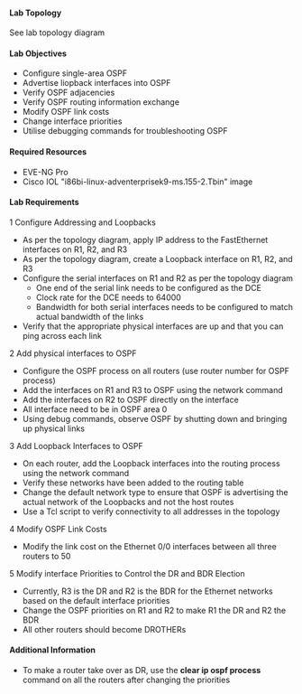 

#### Lab Topology

See lab topology diagram


#### Lab Objectives

* Configure single-area OSPF
* Advertise liopback interfaces into OSPF
* Verify OSPF adjacencies
* Verify OSPF routing information exchange
* Modify OSPF link costs
* Change interface priorities
* Utilise debugging commands for troubleshooting OSPF

#### Required Resources

* EVE-NG Pro
* Cisco IOL "i86bi-linux-adventerprisek9-ms.155-2.Tbin" image


#### Lab Requirements

1 Configure Addressing and Loopbacks
  * As per the topology diagram, apply IP address to the FastEthernet interfaces on R1, R2, and R3
  * As per the topology diagram, create a Loopback interface on R1, R2, and R3
  * Configure the serial interfaces on R1 and R2 as per the topology diagram
    * One end of the serial link needs to be configured as the DCE
    * Clock rate for the DCE needs to 64000
    * Bandwidth for both serial interfaces needs to be configured to match actual bandwidth of the links
  * Verify that the appropriate physical interfaces are up and that you can ping across each link

2 Add physical interfaces to OSPF
  * Configure the OSPF process on all routers (use router number for OSPF process)
  * Add the interfaces on R1 and R3 to OSPF using the network command
  * Add the interfaces on R2 to OSPF directly on the interface
  * All interface need to be in OSPF area 0
  * Using debug commands, observe OSPF by shutting down and bringing up physical links

3 Add Loopback Interfaces to OSPF
  * On each router, add the Loopback interfaces into the routing process using the network command
  * Verify these networks have been added to the routing table
  * Change the default network type to ensure that OSPF is advertising the actual network of the Loopbacks and not the host routes
  * Use a Tcl script to verify connectivity to all addresses in the topology

4 Modify OSPF Link Costs
  * Modify the link cost on the Ethernet 0/0 interfaces between all three routers to 50

5 Modify interface Priorities to Control the DR and BDR Election
  * Currently, R3 is the DR and R2 is the BDR for the Ethernet networks based on the default interface priorities
  * Change the OSPF priorities on R1 and R2 to make R1 the DR and R2 the BDR
  * All other routers should become DROTHERs


#### Additional Information

* To make a router take over as DR, use the **clear ip ospf process** command on all the routers after changing the priorities
